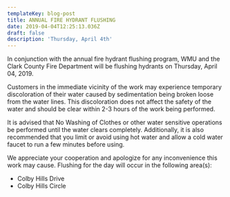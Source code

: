 ```yaml
---
templateKey: blog-post
title: ANNUAL FIRE HYDRANT FLUSHING
date: 2019-04-04T12:25:13.036Z
draft: false
description: 'Thursday, April 4th'
---
```

In conjunction with the annual fire hydrant flushing program, WMU and the Clark County Fire Department will be flushing hydrants on Thursday, April 04, 2019. 

Customers in the immediate vicinity of the work may experience temporary discoloration of their water caused by sedimentation being broken loose from the water lines.  This discoloration does not affect the safety of the water and should be clear within 2-3 hours of the work being performed.  

It is advised that No Washing of Clothes or other water sensitive operations be performed until the water clears completely.  Additionally, it is also recommended that you limit or avoid using hot water and allow a cold water faucet to run a few minutes before using.  

We appreciate your cooperation and apologize for any inconvenience this work may cause.  Flushing for the day will occur in the following area(s):

* Colby Hills Drive
* Colby Hills Circle
